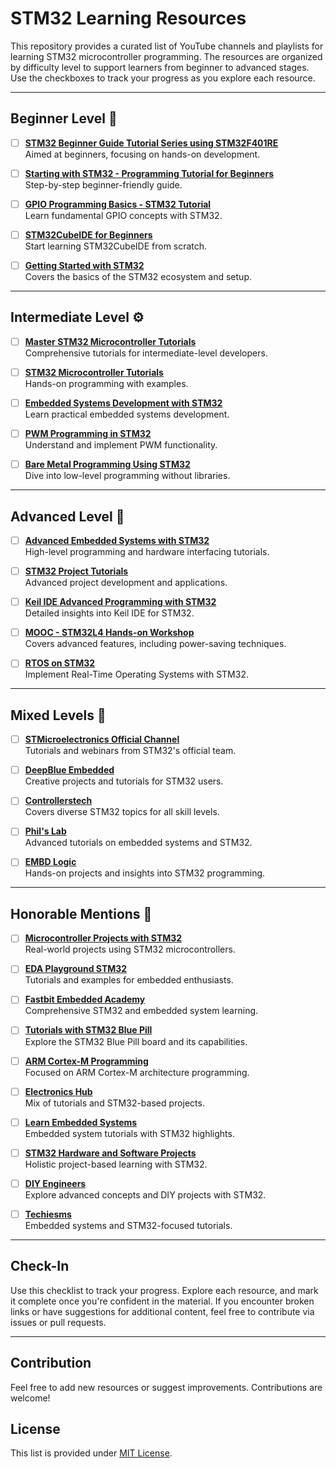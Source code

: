 # STM32 Learning Resources

This repository provides a curated list of YouTube channels and playlists for learning STM32 microcontroller programming. The resources are organized by difficulty level to support learners from beginner to advanced stages. Use the checkboxes to track your progress as you explore each resource.

---

## Beginner Level 🎯

- [ ] **[STM32 Beginner Guide Tutorial Series using STM32F401RE](https://www.youtube.com/playlist?list=PLGh4659DkyarOFZVtnah4KORCJzuPbWg_)**  
  Aimed at beginners, focusing on hands-on development.

- [ ] **[Starting with STM32 - Programming Tutorial for Beginners](https://www.youtube.com/watch?v=dnfuNT1dPiM)**  
  Step-by-step beginner-friendly guide.

- [ ] **[GPIO Programming Basics - STM32 Tutorial](https://www.youtube.com/watch?v=YNeOotn4jsc)**  
  Learn fundamental GPIO concepts with STM32.

- [ ] **[STM32CubeIDE for Beginners](https://www.youtube.com/playlist?list=PLWk49HLpWHRBDgLC2A1IIEOTtnplSgvJ8)**  
  Start learning STM32CubeIDE from scratch.

- [ ] **[Getting Started with STM32](https://www.youtube.com/watch?v=fcm5wmtgkcc)**  
  Covers the basics of the STM32 ecosystem and setup.

---

## Intermediate Level ⚙️

- [ ] **[Master STM32 Microcontroller Tutorials](https://www.youtube.com/playlist?list=PLtVUYRe-Z-mfKO0lg_-MBvwWl6VjWT8Dt)**  
  Comprehensive tutorials for intermediate-level developers.

- [ ] **[STM32 Microcontroller Tutorials](https://www.youtube.com/playlist?list=PLO89phzZmnHj7BGaRjCRbhowrwjaH-Uqx)**  
  Hands-on programming with examples.

- [ ] **[Embedded Systems Development with STM32](https://www.youtube.com/playlist?list=PLzJTJ1FSIHJsse4emR9Hynz79e32YgKic)**  
  Learn practical embedded systems development.

- [ ] **[PWM Programming in STM32](https://www.youtube.com/watch?v=jyZzxrOBWkM)**  
  Understand and implement PWM functionality.

- [ ] **[Bare Metal Programming Using STM32](https://www.youtube.com/playlist?list=PL4cGeWgaBTe155QQSQ72DksLIjBn5Jn2Z)**  
  Dive into low-level programming without libraries.

---

## Advanced Level 🚀

- [ ] **[Advanced Embedded Systems with STM32](https://www.youtube.com/channel/UCF3XK5xP__GqT4BGdXnXbXw)**  
  High-level programming and hardware interfacing tutorials.

- [ ] **[STM32 Project Tutorials](https://www.youtube.com/playlist?list=PLtuqBdbsL-DvXMyzhGnODxjYmrH9v-PPY)**  
  Advanced project development and applications.

- [ ] **[Keil IDE Advanced Programming with STM32](https://www.youtube.com/playlist?list=PLexx2wRznGadF7Mtx9AZSeff-SHT9a4Sn)**  
  Detailed insights into Keil IDE for STM32.

- [ ] **[MOOC - STM32L4 Hands-on Workshop](https://www.youtube.com/playlist?list=PL93s1O11OowkCWybzGKrqdrtRrwTHWlsv)**  
  Covers advanced features, including power-saving techniques.

- [ ] **[RTOS on STM32](https://www.youtube.com/playlist?list=PL15Xgb4zU4UO-AYmd1WmhkifpnQ48eLzX)**  
  Implement Real-Time Operating Systems with STM32.

---

## Mixed Levels 🔄

- [ ] **[STMicroelectronics Official Channel](https://www.youtube.com/user/STonlineMedia)**  
  Tutorials and webinars from STM32's official team.

- [ ] **[DeepBlue Embedded](https://www.youtube.com/c/DeepBlueEmbedded)**  
  Creative projects and tutorials for STM32 users.

- [ ] **[Controllerstech](https://www.youtube.com/c/controllerstech)**  
  Covers diverse STM32 topics for all skill levels.

- [ ] **[Phil's Lab](https://www.youtube.com/c/Philslab)**  
  Advanced tutorials on embedded systems and STM32.

- [ ] **[EMBD Logic](https://www.youtube.com/channel/UCET1xMIF13xjO8E8QYB-LqA)**  
  Hands-on projects and insights into STM32 programming.

---

## Honorable Mentions 🏅

- [ ] **[Microcontroller Projects with STM32](https://www.youtube.com/user/embeddedhobby)**  
  Real-world projects using STM32 microcontrollers.

- [ ] **[EDA Playground STM32](https://www.youtube.com/user/eda-playground)**  
  Tutorials and examples for embedded enthusiasts.

- [ ] **[Fastbit Embedded Academy](https://www.youtube.com/channel/UCya8PyAjbavPrZR7C1KAVmg)**  
  Comprehensive STM32 and embedded system learning.

- [ ] **[Tutorials with STM32 Blue Pill](https://www.youtube.com/playlist?list=PLRTE3JhcF0w88f1zxdOzjlQifZJXHGTfc)**  
  Explore the STM32 Blue Pill board and its capabilities.

- [ ] **[ARM Cortex-M Programming](https://www.youtube.com/channel/UCrg9g96UoF6I4bPoAB_-Vyw)**  
  Focused on ARM Cortex-M architecture programming.

- [ ] **[Electronics Hub](https://www.youtube.com/user/ElectronicsHub)**  
  Mix of tutorials and STM32-based projects.

- [ ] **[Learn Embedded Systems](https://www.youtube.com/user/LearnEmbeddedSystems)**  
  Embedded system tutorials with STM32 highlights.

- [ ] **[STM32 Hardware and Software Projects](https://www.youtube.com/user/EmbeddedHardwareProjects)**  
  Holistic project-based learning with STM32.

- [ ] **[DIY Engineers](https://www.youtube.com/c/DIYEngineers)**  
  Explore advanced concepts and DIY projects with STM32.

- [ ] **[Techiesms](https://www.youtube.com/user/techiesms)**  
  Embedded systems and STM32-focused tutorials.

---

## Check-In

Use this checklist to track your progress. Explore each resource, and mark it complete once you're confident in the material. If you encounter broken links or have suggestions for additional content, feel free to contribute via issues or pull requests.

---

## Contribution

Feel free to add new resources or suggest improvements. Contributions are welcome!

## License

This list is provided under [MIT License](LICENSE).
